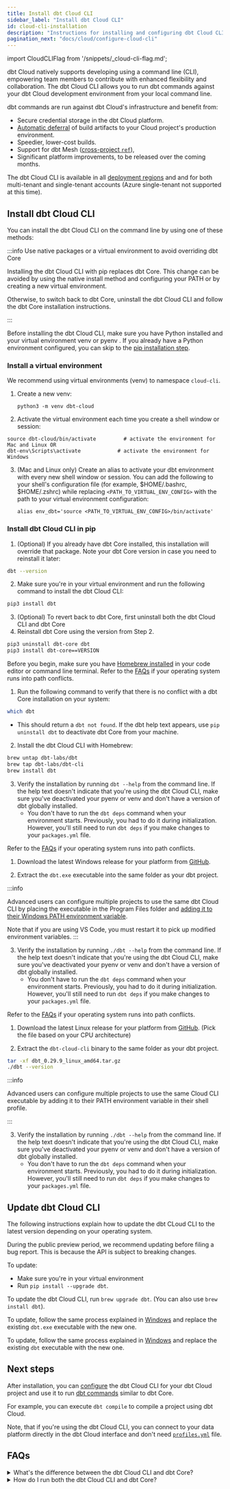 ```yaml
---
title: Install dbt Cloud CLI 
sidebar_label: "Install dbt Cloud CLI"
id: cloud-cli-installation
description: "Instructions for installing and configuring dbt Cloud CLI"
pagination_next: "docs/cloud/configure-cloud-cli"
---
```


import CloudCLIFlag from '/snippets/_cloud-cli-flag.md';

<CloudCLIFlag/>


dbt Cloud natively supports developing using a command line (CLI), empowering team members to contribute with enhanced flexibility and collaboration. The dbt Cloud CLI allows you to run dbt commands against your dbt Cloud development environment from your local command line.

dbt commands are run against dbt Cloud's infrastructure and benefit from:

* Secure credential storage in the dbt Cloud platform.
* [Automatic deferral](/docs/cloud/about-cloud-develop-defer) of build artifacts to your Cloud project's production environment. 
* Speedier, lower-cost builds.
* Support for dbt Mesh ([cross-project `ref`](/docs/collaborate/govern/project-dependencies)),
* Significant platform improvements, to be released over the coming months.

The dbt Cloud CLI is available in all [deployment regions](/docs/cloud/about-cloud/regions-ip-addresses) and and for both multi-tenant and single-tenant accounts (Azure single-tenant not supported at this time).

## Install dbt Cloud CLI

You can install the dbt Cloud CLI on the command line by using one of these methods:

<Tabs queryString="install">

<TabItem value="pip" label="Existing dbt Core users (pip)">

:::info Use native packages or a virtual environment to avoid overriding dbt Core

Installing the dbt Cloud CLI with pip replaces dbt Core. This change can be avoided by using the native install method and configuring your PATH or by creating a new virtual environment.

Otherwise, to switch back to dbt Core, uninstall the dbt Cloud CLI and follow the dbt Core installation instructions.

::: 

Before installing the dbt Cloud CLI, make sure you have Python installed and your virtual environment venv or pyenv . If you already have a Python environment configured, you can skip to the [pip installation step](#install-dbt-cloud-cli-in-pip).

### Install a virtual environment

We recommend using virtual environments (venv) to namespace `cloud-cli`.

1. Create a new venv:
   ```shell
   python3 -m venv dbt-cloud
    ```

2. Activate the virtual environment each time you create a shell window or session:
  ```shell   
  source dbt-cloud/bin/activate         # activate the environment for Mac and Linux OR
  dbt-env\Scripts\activate            # activate the environment for Windows
  ```

3. (Mac and Linux only) Create an alias to activate your dbt environment with every new shell window or session. You can add the following to your shell's configuration file (for example, $HOME/.bashrc, $HOME/.zshrc) while replacing `<PATH_TO_VIRTUAL_ENV_CONFIG>` with the path to your virtual environment configuration:
   ```shell
   alias env_dbt='source <PATH_TO_VIRTUAL_ENV_CONFIG>/bin/activate'
   ```
   
### Install dbt Cloud CLI in pip

1. (Optional) If you already have dbt Core installed, this installation will override that package. Note your dbt Core version in case you need to reinstall it later:

  ```bash
  dbt --version
  ```

2. Make sure you're in your virtual environment and run the following command to install the dbt Cloud CLI:

  ```bash
  pip3 install dbt
  ```

3. (Optional) To revert back to dbt Core, first uninstall both the dbt Cloud CLI and dbt Core
4. Reinstall dbt Core using the version from Step 2.

  ```bash
  pip3 uninstall dbt-core dbt
  pip3 install dbt-core==VERSION
  ```

</TabItem>
	
<TabItem value="brew" label="macOS (brew)">

Before you begin, make sure you have [Homebrew installed](http://brew.sh/) in your code editor or command line terminal. Refer to the [FAQs](#faqs) if your operating system runs into path conflicts.


1. Run the following command to verify that there is no conflict with a dbt Core installation on your system:
   
  ```bash
  which dbt
  ```
   - This should return a `dbt not found`. If the dbt help text appears, use `pip uninstall dbt` to deactivate dbt Core from your machine.
  
2. Install the dbt Cloud CLI with Homebrew: 

  ```bash
  brew untap dbt-labs/dbt
  brew tap dbt-labs/dbt-cli
  brew install dbt
  ```

3. Verify the installation by running `dbt --help` from the command line. If the help text doesn't indicate that you're using the dbt Cloud CLI, make sure you've deactivated your pyenv or venv and don't have a version of dbt globally installed.
   * You don't have to run the `dbt deps` command when your environment starts. Previously, you had to do it during initialization. However, you'll still need to run `dbt deps` if you make changes to your `packages.yml` file.

</TabItem>

<TabItem value="windows" label="Windows (native executable)">

Refer to the [FAQs](#faqs) if your operating system runs into path conflicts.

1. Download the latest Windows release for your platform from [GitHub](https://github.com/dbt-labs/dbt-cli/releases).

2. Extract the `dbt.exe` executable into the same folder as your dbt project.

:::info

Advanced users can configure multiple projects to use the same dbt Cloud CLI by placing the executable in the Program Files folder and [adding it to their Windows PATH environment variable](https://medium.com/@kevinmarkvi/how-to-add-executables-to-your-path-in-windows-5ffa4ce61a53).

Note that if you are using VS Code, you must restart it to pick up modified environment variables.
:::

3. Verify the installation by running `./dbt --help` from the command line. If the help text doesn't indicate that you're using the dbt Cloud CLI, make sure you've deactivated your pyenv or venv and don't have a version of dbt globally installed.
   * You don't have to run the `dbt deps` command when your environment starts. Previously, you had to do it during initialization. However, you'll still need to run `dbt deps` if you make changes to your `packages.yml` file.

</TabItem>

<TabItem value="linux" label="Linux (native executable)">

Refer to the [FAQs](#faqs) if your operating system runs into path conflicts.

1. Download the latest Linux release for your platform from [GitHub](https://github.com/dbt-labs/dbt-cli/releases). (Pick the file based on your CPU architecture)

2. Extract the `dbt-cloud-cli` binary to the same folder as your dbt project.

  ```bash
  tar -xf dbt_0.29.9_linux_amd64.tar.gz
  ./dbt --version
  ```

:::info

Advanced users can configure multiple projects to use the same Cloud CLI executable by adding it to their PATH environment variable in their shell profile.

:::

3. Verify the installation by running `./dbt --help` from the command line. If the help text doesn't indicate that you're using the dbt Cloud CLI, make sure you've deactivated your pyenv or venv and don't have a version of dbt globally installed.
   * You don't have to run the `dbt deps` command when your environment starts. Previously, you had to do it during initialization. However, you'll still need to run `dbt deps` if you make changes to your `packages.yml` file.

</TabItem>

</Tabs>


## Update dbt Cloud CLI

The following instructions explain how to update the dbt CLoud CLI to the latest version depending on your operating system. 

During the public preview period, we recommend updating before filing a bug report. This is because the API is subject to breaking changes.


<Tabs>
<TabItem value="existing" label="Existing dbt Core users (pip)">

To update:
- Make sure you're in your virtual environment
- Run `pip install --upgrade dbt`.
	
</TabItem>

<TabItem value="mac" label="macOS (brew)">

To update the dbt Cloud CLI, run `brew upgrade dbt`. (You can also use `brew install dbt`). 

</TabItem>

<TabItem value="windows" label="Windows (executable)">

To update, follow the same process explained in [Windows](/docs/cloud/cloud-cli-installation?install=windows#install-dbt-cloud-cli) and replace the existing `dbt.exe` executable with the new one.

</TabItem>

<TabItem value="linux" label="Linux (executable)">

To update, follow the same process explained in [Windows](/docs/cloud/cloud-cli-installation?install=linux#install-dbt-cloud-cli) and replace the existing `dbt` executable with the new one.

</TabItem>

</Tabs>


## Next steps

After installation, you can [configure](/docs/cloud/configure-cloud-cli) the dbt Cloud CLI for your dbt Cloud project and use it to run [dbt commands](/reference/dbt-commands) similar to dbt Core.  

For example, you can execute `dbt compile` to compile a project using dbt Cloud.

Note, that if you're using the dbt Cloud CLI, you can connect to your data platform directly in the dbt Cloud interface and don't need [`profiles.yml`](/docs/core/connect-data-platform/profiles.yml) file. 


## FAQs

<details>

<summary>What's the difference between the dbt Cloud CLI and dbt Core?</summary>
The dbt Cloud CLI and <a href="https://github.com/dbt-labs/dbt-core">dbt Core</a>, an open-source project, are both command line tools that enable you to run dbt commands. The key distinction is the dbt Cloud CLI is tailored for dbt Cloud's infrastructure and integrates with all its <a href="https://docs.getdbt.com/docs/cloud/about-cloud/dbt-cloud-features">features</a>.

</details>

<details>
<summary>How do I run both the dbt Cloud CLI and dbt Core?</summary>
For compatibility, both the dbt Cloud CLI and dbt Core are invoked by running <code>dbt</code>. This can create path conflicts if your operating system selects one over the other based on your $PATH environment variable (settings).

If you have dbt Core installed locally, either:

1. Install using [pip](/docs/cloud/cloud-cli-installation?install=pip#install-dbt-cloud-cli).

2. Install natively, but ensure that you deactivate your Python environment or uninstall it using `pip uninstall dbt` before proceeding.  

3. (Advanced users) Install natively, but modify the $PATH environment variable to correctly point to the dbt Cloud CLI binary to use both dbt Cloud CLI and dbt Core together.

You can always uninstall the dbt Cloud CLI to return to using dbt Core.
</details>
